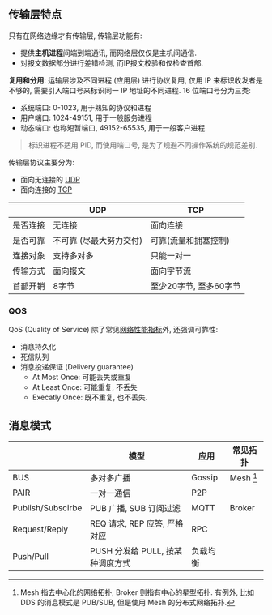 ## 传输层特点

只有在网络边缘才有传输层, 传输层功能有:
- 提供**主机进程**间端到端通讯, 而网络层仅仅是主机间通信.
- 对报文数据部分进行差错检测, 而IP报文校验和仅检查首部.

**复用和分用**: 运输层涉及不同进程 (应用层) 进行协议复用, 仅用 IP 来标识收发者是不够的, 需要引入端口号来标识同一 IP 地址的不同进程. 16 位端口号分为三类:
- 系统端口: 0-1023, 用于熟知的协议和进程
- 用户端口: 1024-49151, 用于一般服务进程
- 动态端口: 也称短暂端口, 49152-65535, 用于一般客户进程.

> 标识进程不适用 PID, 而使用端口号, 是为了规避不同操作系统的规范差别.

传输层协议主要分为:
- 面向无连接的 [UDP](UDP.md)
- 面向连接的 [TCP](TCP.md)

|          | UDP        | TCP                  |
| -------- | ---------- | -------------------- |
| 是否连接 | 无连接     | 面向连接             |
| 是否可靠 | 不可靠 (尽最大努力交付)     | 可靠(流量和拥塞控制) |
| 连接对象 | 支持多对多 | 只能一对一           |
| 传输方式 | 面向报文   | 面向字节流           |
| 首部开销 | 8字节      | 至少20字节, 至多60字节                     |

### QOS

QoS (Quality of Service) 除了常见[网络性能指标](../网络体系结构.md)外, 还强调可靠性:
- 消息持久化
- 死信队列
- 消息投递保证 (Delivery guarantee)
	- At Most Once: 可能丢失或重复
	- At Least Once: 可能重复, 不丢失
	- Execatly Once: 既不重复, 也不丢失.

## 消息模式

|                   | 模型                             | 应用         | 常见拓扑 |
| ----------------- | -------------------------------- | ------------ | ---- |
| BUS               | 多对多广播 | Gossip |  Mesh [^1]    |
| PAIR              | 一对一通信                       | P2P          |      |
| Publish/Subscirbe | PUB 广播, SUB 订阅过滤           | MQTT         | Broker     |
| Request/Reply     | REQ 请求, REP 应答, 严格对应     | RPC          |      |
| Push/Pull         | PUSH 分发给 PULL, 按某种调度方式 | 负载均衡     |      |

[^1]: Mesh 指去中心化的网络拓扑, Broker 则指有中心的星型拓扑. 有例外, 比如 DDS 的消息模式是 PUB/SUB, 但是使用 Mesh 的分布式网络拓扑.